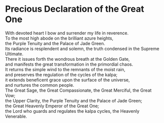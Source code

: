 # Precious Declaration of the Great One

With devoted heart I bow and surrender my life in reverence.  
To the most high abode on the brilliant azure heights,  
the Purple Tenuity and the Palace of Jade Green.  
Its radiance is resplendent and solemn, the truth condensed in the Supreme Ultimate.  
There it issues forth the wondrous breath at the Golden Gate,  
and manifests the great transformation in the primordial chaos.  
It returns the simple wind to the remnants of the moist rain,  
and preserves the regulation of the cycles of the kalpa;  
it extends beneficent grace upon the surface of the universe,  
and nurtures the common people.  
The Great Sage, the Great Compassionate, the Great Merciful, the Great Vow;  
the Upper Clarity, the Purple Tenuity and the Palace of Jade Green;  
the Great Heavenly Emperor of the Great One;  
the Lord who guards and regulates the kalpa cycles, the Heavenly Venerable.  
